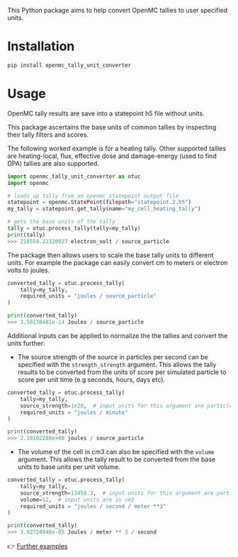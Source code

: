 
This Python package aims to help convert OpenMC tallies to user specified units.

# Installation

```bash
pip install openmc_tally_unit_converter
```

# Usage

OpenMC tally results are save into a statepoint h5 file without units.

This package ascertains the base units of common tallies by inspecting their
tally filters and scores.

The following worked example is for a heating tally. Other supported tallies
are heating-local, flux, effective dose and damage-energy (used to find DPA)
tallies are also supported.

```python
import openmc_tally_unit_converter as otuc
import openmc

# loads up tally from an openmc statepoint output file
statepoint = openmc.StatePoint(filepath="statepoint.2.h5")
my_tally = statepoint.get_tally(name="my_cell_heating_tally")

# gets the base units of the tally
tally = otuc.process_tally(tally=my_tally)
print(tally)
>>> 218559.22320927 electron_volt / source_particle
```

The package then allows users to scale the base tally units to different units. For example the package can easily convert cm to meters or electron volts to joules.

```python
converted_tally = otuc.process_tally(
    tally=my_tally,
    required_units = "joules / source_particle"
)

print(converted_tally)
>>> 3.50170481e-14 Joules / source_particle
```

Additional inputs can be applied to normalize the the tallies and convert the
units further:

- The source strength of the source in particles per second can be specified with the ```strength_strength``` argument. This allows the tally results to be converted from the units of score per simulated particle to score per unit time (e.g seconds, hours, days etc).

```python
converted_tally = otuc.process_tally(
    tally=my_tally,
    source_strength=1e20,  # input units for this argument are particles per second
    required_units = "joules / minute"
)

print(converted_tally)
>>> 2.10102288e+08 joules / source_particle
```

- The volume of the cell in cm3 can also be specified with the ```volume``` argument. This allows the tally result to be converted from the base units to base units per unit volume.

```python
converted_tally = otuc.process_tally(
    tally=my_tally,
    source_strength=13458.3,  # input units for this argument are particles per second
    volume=12,  # input units are in cm3
    required_units = "joules / second / meter **3"
)

print(converted_tally)
>>> 3.92724948e-05 Joules / meter ** 3 / second
```

:point_right: [Further examples](https://github.com/fusion-energy/openmc_tally_unit_converter/tree/main/examples)
